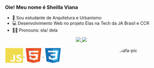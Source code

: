 ### Oie! Meu nome é Sheilla Viana


- 📐 Sou estudante de Arquitetura e Urbanismo
- 💻 Desenvolvimento Web no projeto Elas na Tech da JA Brasil e CCR
- 👩🏾 Pronouns: ela/ dela

<div align="center">
  <a href="https://github.com/sheillaviana">
  <img height="180em" src="https://github-readme-stats.vercel.app/api?username=sheillaviana&show_icons=true&theme=algolia&include_all_commits=true&count_private=true"/>
  <img height="180em" src="https://github-readme-stats.vercel.app/api/top-langs/?username=sheillaviana&layout=compact&langs_count=7&theme=algolia"/>
</div>
<div style="display: inline_block"><br>
  <img align="center" alt="Rafa-Js" height="50" width="60" src="https://raw.githubusercontent.com/devicons/devicon/master/icons/javascript/javascript-plain.svg">
  <img align="center" alt="Rafa-HTML" height="50" width="60" src="https://raw.githubusercontent.com/devicons/devicon/master/icons/html5/html5-original.svg">
  <img align="center" alt="Rafa-CSS" height="50" width="60" src="https://raw.githubusercontent.com/devicons/devicon/master/icons/css3/css3-original.svg">
  <img align="right" alt="Rafa-pic" height="160" width="140" style="border-radius:50px;" src="https://github.com/SheillaViana/avatar/blob/main/meu%20avatar.png">
</div>

